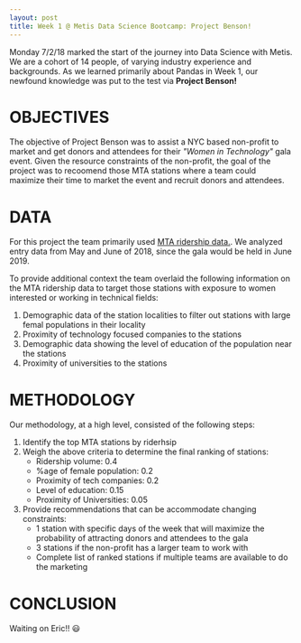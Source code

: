 ```yaml
---
layout: post
title: Week 1 @ Metis Data Science Bootcamp: Project Benson!
---
```


Monday 7/2/18 marked the start of the journey into Data Science with Metis.  We are a cohort of 14 people, of varying industry experience and backgrounds.  As we learned primarily about 
Pandas in Week 1, our newfound knowledge was put to the test via **Project Benson!**

# OBJECTIVES #
The objective of Project Benson was to assist a NYC based non-profit to market and get donors and attendees for their *"Women in Technology"* gala event.  Given the resource constraints of 
the non-profit, the goal of the project was to recoomend those MTA stations where a team could maximize their time to market the event and recruit donors and attendees.

# DATA #
For this project the team primarily used [MTA ridership data.](http://web.mta.info/developers/turnstile.html).  We analyzed entry data from May and June of 2018, since the gala would be 
held in June 2019.

To provide additional context the team overlaid the following information on the MTA ridership data to target those stations with exposure to women interested or working in technical 
fields:
1. Demographic data of the station localities to filter out stations with large femal populations in their locality
2. Proximity of technology focused companies to the stations
3. Demographic data showing the level of education of the population near the stations
4. Proximity of universities to the stations

# METHODOLOGY #
Our methodology, at a high level, consisted of the following steps:
1. Identify the top MTA stations by riderhsip
2. Weigh the above criteria to determine the final ranking of stations:
    - Ridership volume: 0.4
    - %age of female population: 0.2
    - Proximity of tech companies: 0.2
    - Level of education: 0.15
    - Proximity of Universities: 0.05
3. Provide recommendations that can be accommodate changing constraints:
    - 1 station with specific days of the week that will maximize the probability of attracting donors and attendees to the gala
    - 3 stations if the non-profit has a larger team to work with
    - Complete list of ranked stations if multiple teams are available to do the marketing

# CONCLUSION #
Waiting on Eric!! :smiley:

